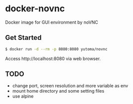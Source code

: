 # docker-novnc

Docker image for GUI environment by noVNC

## Get Started

```bash
$ docker run -d --rm -p 8080:8080 yutoma/novnc
```

Access http://localhost:8080 via web browser.

## TODO

* change port, screen resolution and more variable as env
* mount home directory and some setting files
* use alpine

